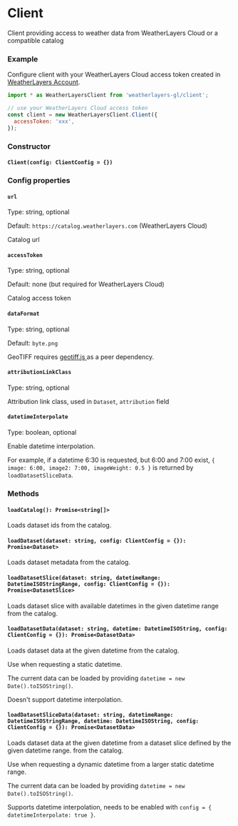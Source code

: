 # Client

Client providing access to weather data from WeatherLayers Cloud or a compatible catalog

### Example

Configure client with your WeatherLayers Cloud access token created in [WeatherLayers Account](https://account.weatherlayers.com/).

```javascript
import * as WeatherLayersClient from 'weatherlayers-gl/client';

// use your WeatherLayers Cloud access token
const client = new WeatherLayersClient.Client({
  accessToken: 'xxx',
});
```

### Constructor

#### `Client(config: ClientConfig = {})`

### Config properties

#### `url`

Type: string, optional

Default: `https://catalog.weatherlayers.com` (WeatherLayers Cloud)

Catalog url

#### `accessToken`

Type: string, optional

Default: none (but required for WeatherLayers Cloud)

Catalog access token

#### `dataFormat`

Type: string, optional

Default: `byte.png`

GeoTIFF requires [geotiff.js ](https://github.com/geotiffjs/geotiff.js/)as a peer dependency.

#### `attributionLinkClass`

Type: string, optional

Attribution link class, used in `Dataset`, `attribution` field

#### `datetimeInterpolate`

Type: boolean, optional

Enable datetime interpolation.

For example, if a datetime 6:30 is requested, but 6:00 and 7:00 exist, `{ image: 6:00, image2: 7:00, imageWeight: 0.5 }` is returned by `loadDatasetSliceData`.

### Methods

#### `loadCatalog(): Promise<string[]>`

Loads dataset ids from the catalog.

#### `loadDataset(dataset: string, config: ClientConfig = {}): Promise<Dataset>`

Loads dataset metadata from the catalog.

#### `loadDatasetSlice(dataset: string, datetimeRange: DatetimeISOStringRange, config: ClientConfig = {}): Promise<DatasetSlice>`

Loads dataset slice with available datetimes in the given datetime range from the catalog.

#### `loadDatasetData(dataset: string, datetime: DatetimeISOString, config: ClientConfig = {}): Promise<DatasetData>`

Loads dataset data at the given datetime from the catalog.

Use when requesting a static datetime.

The current data can be loaded by providing `datetime = new Date().toISOString()`.

Doesn't support datetime interpolation.

#### `loadDatasetSliceData(dataset: string, datetimeRange: DatetimeISOStringRange, datetime: DatetimeISOString, config: ClientConfig = {}): Promise<DatasetData>`

Loads dataset data at the given datetime from a dataset slice defined by the given datetime range. from the catalog.

Use when requesting a dynamic datetime from a larger static datetime range.

The current data can be loaded by providing `datetime = new Date().toISOString()`.

Supports datetime interpolation, needs to be enabled with `config = { datetimeInterpolate: true }`.
